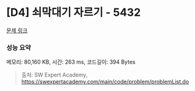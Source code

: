 # [D4] 쇠막대기 자르기 - 5432 

[문제 링크](https://swexpertacademy.com/main/code/problem/problemDetail.do?contestProbId=AWVl47b6DGMDFAXm) 

### 성능 요약

메모리: 80,160 KB, 시간: 263 ms, 코드길이: 394 Bytes



> 출처: SW Expert Academy, https://swexpertacademy.com/main/code/problem/problemList.do